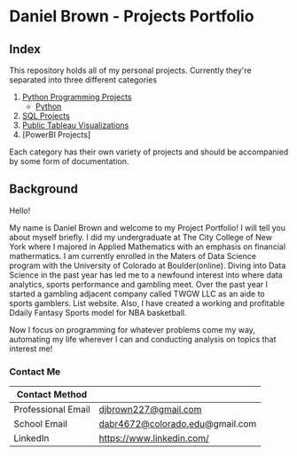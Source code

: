 # Daniel Brown - Projects Portfolio

## Index

This repository holds all of my personal projects. Currently they're separated into three different categories

1. [Python Programming Projects](https://github.com/darwin-a/PersonalProjects/tree/master/Personal%20Programming%20Projects)
    - [Python](https://github.com/darwin-a/PersonalProjects/tree/master/Personal%20Programming%20Projects/Python)
2. [SQL Projects](https://github.com/darwin-a/PersonalProjects/tree/master/Physics%20Education%20Research)
3. [Public Tableau Visualizations](https://github.com/darwin-a/PersonalProjects/tree/master/Tableau%20Public%20Visualizations)
4. [PowerBI Projects]

Each category has their own variety of projects and should be accompanied by some form of documentation. 

## Background

Hello! 

My name is Daniel Brown and welcome to my Project Portfolio! I will tell you about myself briefly. I did my undergraduate at The City College of New York where I majored in Applied Mathematics with an emphasis on financial mathermatics. I am currently enrolled in the Maters of Data Science program with the University of Colorado at Boulder(online). Diving into Data Science in the past year has led me to a newfound interest into where data analytics, sports performance and gambling meet. Over the past year I started a gambling adjacent company called TWGW LLC as an aide to sports gamblers. List website. Also, I have created a working and profitable Ddaily Fantasy Sports model for NBA basketball. 
 

Now I focus on programming for whatever problems come my way, automating my life wherever I can and conducting analysis on topics that interest me!

### Contact Me

| Contact Method |  |
| --- | --- |
| Professional Email | djbrown227@gmail.com |
| School Email | dabr4672@colorado.edu@gmail.com |
| LinkedIn | https://www.linkedin.com/ |
